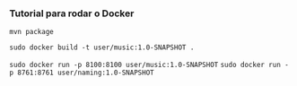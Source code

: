 ### Tutorial para rodar o Docker

```mvn package```
<br>

```sudo docker build -t user/music:1.0-SNAPSHOT .```
<br>

```sudo docker run -p 8100:8100 user/music:1.0-SNAPSHOT```
```sudo docker run -p 8761:8761 user/naming:1.0-SNAPSHOT```